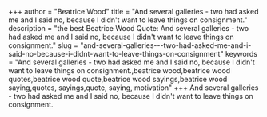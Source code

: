 +++
author = "Beatrice Wood"
title = "And several galleries - two had asked me and I said no, because I didn't want to leave things on consignment."
description = "the best Beatrice Wood Quote: And several galleries - two had asked me and I said no, because I didn't want to leave things on consignment."
slug = "and-several-galleries---two-had-asked-me-and-i-said-no-because-i-didnt-want-to-leave-things-on-consignment"
keywords = "And several galleries - two had asked me and I said no, because I didn't want to leave things on consignment.,beatrice wood,beatrice wood quotes,beatrice wood quote,beatrice wood sayings,beatrice wood saying,quotes, sayings,quote, saying, motivation"
+++
And several galleries - two had asked me and I said no, because I didn't want to leave things on consignment.
